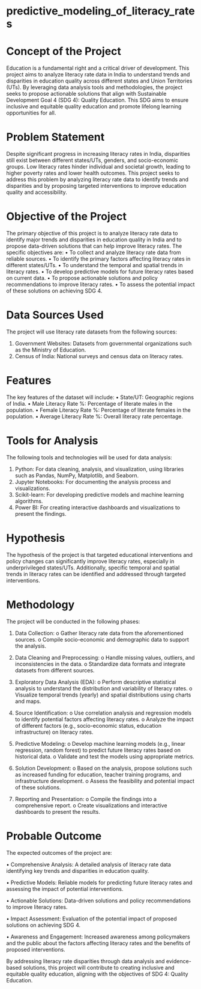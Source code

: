 # predictive_modeling_of_literacy_rates



# Concept of the Project

Education is a fundamental right and a critical driver of development. This project aims to analyze literacy rate data in India to understand trends and disparities in education quality across different states and Union Territories (UTs). By leveraging data analysis tools and methodologies, the project seeks to propose actionable solutions that align with Sustainable Development Goal 4 (SDG 4): Quality Education. This SDG aims to ensure inclusive and equitable quality education and promote lifelong learning opportunities for all.



# Problem Statement

Despite significant progress in increasing literacy rates in India, disparities still exist between different states/UTs, genders, and socio-economic groups. Low literacy rates hinder individual and societal growth, leading to higher poverty rates and lower health outcomes. This project seeks to address this problem by analyzing literacy rate data to identify trends and disparities and by proposing targeted interventions to improve education quality and accessibility.



# Objective of the Project

The primary objective of this project is to analyze literacy rate data to identify major trends and disparities in education quality in India and to propose data-driven solutions that can help improve literacy rates. 
The specific objectives are: 
•	To collect and analyze literacy rate data from reliable sources.
•	To identify the primary factors affecting literacy rates in different states/UTs.
•	To understand the temporal and spatial trends in literacy rates.
•	To develop predictive models for future literacy rates based on current data.
•	To propose actionable solutions and policy recommendations to improve literacy rates.
•	To assess the potential impact of these solutions on achieving SDG 4.



# Data Sources Used

The project will use literacy rate datasets from the following sources:
1.	Government Websites: Datasets from governmental organizations such as the Ministry of Education.
2.	Census of India: National surveys and census data on literacy rates.



# Features

The key features of the dataset will include:
•	State/UT: Geographic regions of India.
•	Male Literacy Rate %: Percentage of literate males in the population.
•	Female Literacy Rate %: Percentage of literate females in the population.
•	Average Literacy Rate %: Overall literacy rate percentage.



# Tools for Analysis

The following tools and technologies will be used for data analysis:
1.	Python: For data cleaning, analysis, and visualization, using libraries such as Pandas, NumPy, Matplotlib, and Seaborn.
2.	Jupyter Notebooks: For documenting the analysis process and visualizations.
3.	Scikit-learn: For developing predictive models and machine learning algorithms.
4.	Power BI: For creating interactive dashboards and visualizations to present the findings.



# Hypothesis

The hypothesis of the project is that targeted educational interventions and policy changes can significantly improve literacy rates, especially in underprivileged states/UTs. Additionally, specific temporal and spatial trends in literacy rates can be identified and addressed through targeted interventions.



# Methodology

The project will be conducted in the following phases:

1.	Data Collection:
o	Gather literacy rate data from the aforementioned sources.
o	Compile socio-economic and demographic data to support the analysis.

3.	Data Cleaning and Preprocessing:
o	Handle missing values, outliers, and inconsistencies in the data.
o	Standardize data formats and integrate datasets from different sources.

5.	Exploratory Data Analysis (EDA):
o	Perform descriptive statistical analysis to understand the distribution and variability of literacy rates.
o	Visualize temporal trends (yearly) and spatial distributions using charts and maps.

7.	Source Identification:
o	Use correlation analysis and regression models to identify potential factors affecting literacy rates.
o	Analyze the impact of different factors (e.g., socio-economic status, education infrastructure) on literacy rates.

9.	Predictive Modeling:
o	Develop machine learning models (e.g., linear regression, random forest) to predict future literacy rates based on historical data.
o	Validate and test the models using appropriate metrics.

11.	Solution Development:
o	Based on the analysis, propose solutions such as increased funding for education, teacher training programs, and infrastructure development.
o	Assess the feasibility and potential impact of these solutions.

13.	Reporting and Presentation:
o	Compile the findings into a comprehensive report.
o	Create visualizations and interactive dashboards to present the results.



# Probable Outcome

The expected outcomes of the project are:

•	Comprehensive Analysis:
A detailed analysis of literacy rate data identifying key trends and disparities in education quality.

•	Predictive Models:
Reliable models for predicting future literacy rates and assessing the impact of potential interventions.

•	Actionable Solutions: 
Data-driven solutions and policy recommendations to improve literacy rates.

•	Impact Assessment: 
Evaluation of the potential impact of proposed solutions on achieving SDG 4.

•	Awareness and Engagement: 
Increased awareness among policymakers and the public about the factors affecting literacy rates and the benefits of proposed interventions.




By addressing literacy rate disparities through data analysis and evidence-based solutions, this project will contribute to creating inclusive and equitable quality education, aligning with the objectives of SDG 4: Quality Education.
